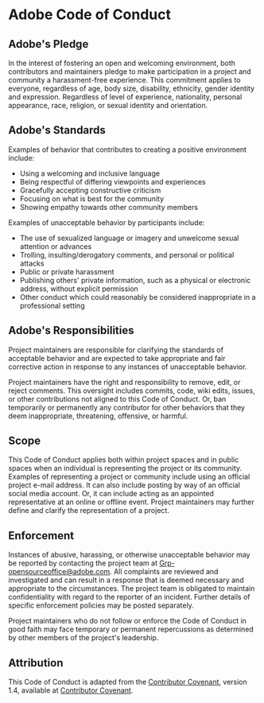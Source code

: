 # Adobe Code of Conduct

## Adobe's Pledge

In the interest of fostering an open and welcoming environment, both contributors and maintainers pledge to make participation in a project and community a harassment-free experience. This commitment applies to everyone, regardless of age, body size, disability, ethnicity, gender identity and expression. Regardless of level of experience, nationality, personal appearance, race, religion, or sexual identity and orientation.

## Adobe's Standards

Examples of behavior that contributes to creating a positive environment
include:

* Using a welcoming and inclusive language
* Being respectful of differing viewpoints and experiences
* Gracefully accepting constructive criticism
* Focusing on what is best for the community
* Showing empathy towards other community members

Examples of unacceptable behavior by participants include:

* The use of sexualized language or imagery and unwelcome sexual attention or
advances
* Trolling, insulting/derogatory comments, and personal or political attacks
* Public or private harassment
* Publishing others' private information, such as a physical or electronic
  address, without explicit permission
* Other conduct which could reasonably be considered inappropriate in a
  professional setting

## Adobe's Responsibilities

Project maintainers are responsible for clarifying the standards of acceptable
behavior and are expected to take appropriate and fair corrective action in
response to any instances of unacceptable behavior.

Project maintainers have the right and responsibility to remove, edit, or reject comments. This oversight includes commits, code, wiki edits, issues, or other contributions not aligned to this Code of Conduct. Or, ban temporarily or permanently any contributor for other behaviors that they deem inappropriate, threatening, offensive, or harmful.

## Scope

This Code of Conduct applies both within project spaces and in public spaces
when an individual is representing the project or its community. Examples of representing a project or community include using an official project e-mail address. It can also include posting by way of an official social media account. Or, it can include acting as an appointed representative at an online or offline event. Project maintainers may further define and clarify the representation of a project.

## Enforcement

Instances of abusive, harassing, or otherwise unacceptable behavior may be
reported by contacting the project team at Grp-opensourceoffice@adobe.com. All
complaints are reviewed and investigated and can result in a response that
is deemed necessary and appropriate to the circumstances. The project team is
obligated to maintain confidentiality with regard to the reporter of an incident.
Further details of specific enforcement policies may be posted separately.

Project maintainers who do not follow or enforce the Code of Conduct in good
faith may face temporary or permanent repercussions as determined by other
members of the project's leadership.

## Attribution

This Code of Conduct is adapted from the [Contributor Covenant](https://www.contributor-covenant.org/), version 1.4, available at [Contributor Covenant](https://www.contributor-covenant.org/version/1/4/code-of-conduct/).
